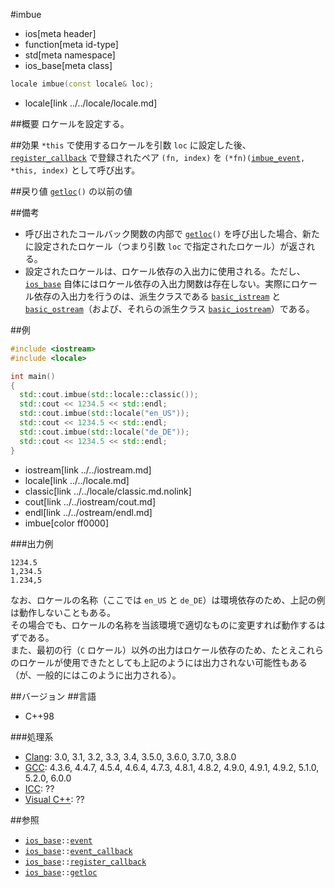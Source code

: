 #imbue
* ios[meta header]
* function[meta id-type]
* std[meta namespace]
* ios_base[meta class]

```cpp
locale imbue(const locale& loc);
```
* locale[link ../../locale/locale.md]

##概要
ロケールを設定する。


##効果
`*this` で使用するロケールを引数 `loc` に設定した後、[`register_callback`](register_callback.md) で登録されたペア `(fn, index)` を `(*fn)(`[`imbue_event`](type-event.md)`, *this, index)` として呼び出す。


##戻り値
[`getloc`](getloc.md)`()` の以前の値


##備考
- 呼び出されたコールバック関数の内部で [`getloc`](getloc.md)`()` を呼び出した場合、新たに設定されたロケール（つまり引数 `loc` で指定されたロケール）が返される。
- 設定されたロケールは、ロケール依存の入出力に使用される。ただし、[`ios_base`](../ios_base.md) 自体にはロケール依存の入出力関数は存在しない。実際にロケール依存の入出力を行うのは、派生クラスである [`basic_istream`](../../istream/basic_istream.md) と [`basic_ostream`](../../ostream/basic_ostream.md)（および、それらの派生クラス [`basic_iostream`](../../istream/basic_iostream.md)）である。


##例
```cpp
#include <iostream>
#include <locale>

int main()
{
  std::cout.imbue(std::locale::classic());
  std::cout << 1234.5 << std::endl;
  std::cout.imbue(std::locale("en_US"));
  std::cout << 1234.5 << std::endl;
  std::cout.imbue(std::locale("de_DE"));
  std::cout << 1234.5 << std::endl;
}
```
* iostream[link ../../iostream.md]
* locale[link ../../locale.md]
* classic[link ../../locale/classic.md.nolink]
* cout[link ../../iostream/cout.md]
* endl[link ../../ostream/endl.md]
* imbue[color ff0000]

###出力例
```
1234.5
1,234.5
1.234,5
```

なお、ロケールの名称（ここでは `en_US` と `de_DE`）は環境依存のため、上記の例は動作しないこともある。  
その場合でも、ロケールの名称を当該環境で適切なものに変更すれば動作するはずである。  
また、最初の行（`C` ロケール）以外の出力はロケール依存のため、たとえこれらのロケールが使用できたとしても上記のようには出力されない可能性もある（が、一般的にはこのように出力される）。


##バージョン
##言語
- C++98

###処理系
- [Clang](/implementation.md#clang): 3.0, 3.1, 3.2, 3.3, 3.4, 3.5.0, 3.6.0, 3.7.0, 3.8.0
- [GCC](/implementation.md#gcc): 4.3.6, 4.4.7, 4.5.4, 4.6.4, 4.7.3, 4.8.1, 4.8.2, 4.9.0, 4.9.1, 4.9.2, 5.1.0, 5.2.0, 6.0.0
- [ICC](/implementation.md#icc): ??
- [Visual C++](/implementation.md#visual_cpp): ??


##参照
- [`ios_base`](../ios_base.md)`::`[`event`](type-event.md)
- [`ios_base`](../ios_base.md)`::`[`event_callback`](type-event_callback.md)
- [`ios_base`](../ios_base.md)`::`[`register_callback`](register_callback.md)
- [`ios_base`](../ios_base.md)`::`[`getloc`](getloc.md)
